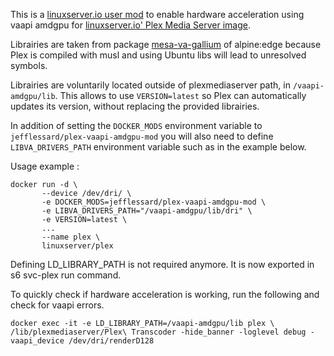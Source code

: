 This is a [linuxserver.io user mod](https://github.com/linuxserver/docker-mods) to enable hardware acceleration using vaapi amdgpu for [linuxserver.io' Plex Media Server image](https://docs.linuxserver.io/images/docker-plex).

Librairies are taken from package [mesa-va-gallium](https://pkgs.alpinelinux.org/package/edge/main/x86/mesa-va-gallium) of alpine:edge because Plex is compiled with musl and using Ubuntu libs will lead to unresolved symbols.

Librairies are voluntarily located outside of plexmediaserver path, in `/vaapi-amdgpu/lib`. This allows to use `VERSION=latest` so Plex can automatically updates its version, without replacing the provided librairies.

In addition of setting the `DOCKER_MODS` environment variable to `jefflessard/plex-vaapi-amdgpu-mod` you will also need to define `LIBVA_DRIVERS_PATH` environment variable such as in the example below.



Usage example :

```
docker run -d \
       --device /dev/dri/ \
       -e DOCKER_MODS=jefflessard/plex-vaapi-amdgpu-mod \
       -e LIBVA_DRIVERS_PATH="/vaapi-amdgpu/lib/dri" \
       -e VERSION=latest \
       ...
       --name plex \
       linuxserver/plex
```

Defining LD_LIBRARY_PATH is not required anymore. It is now exported in s6 svc-plex run command.



To quickly check if hardware acceleration is working, run the following and check for vaapi errors.
```
docker exec -it -e LD_LIBRARY_PATH=/vaapi-amdgpu/lib plex \
/lib/plexmediaserver/Plex\ Transcoder -hide_banner -loglevel debug -vaapi_device /dev/dri/renderD128
```

